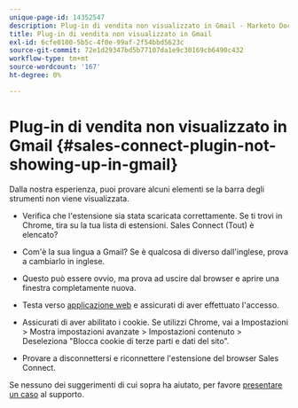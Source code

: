 ```yaml
---
unique-page-id: 14352547
description: Plug-in di vendita non visualizzato in Gmail - Marketo Docs - Documentazione del prodotto
title: Plug-in di vendita non visualizzato in Gmail
exl-id: 6cfe0100-5b5c-4f0e-99af-2f54bbd5623c
source-git-commit: 72e1d29347bd5b77107da1e9c30169cb6490c432
workflow-type: tm+mt
source-wordcount: '167'
ht-degree: 0%

---
```


# Plug-in di vendita non visualizzato in Gmail {#sales-connect-plugin-not-showing-up-in-gmail}

Dalla nostra esperienza, puoi provare alcuni elementi se la barra degli strumenti non viene visualizzata.

- Verifica che l&#39;estensione sia stata scaricata correttamente. Se ti trovi in Chrome, tira su la tua lista di estensioni. Sales Connect (Tout) è elencato?

- Com&#39;è la sua lingua a Gmail? Se è qualcosa di diverso dall&#39;inglese, prova a cambiarlo in inglese.

- Questo può essere ovvio, ma prova ad uscire dal browser e aprire una finestra completamente nuova.

- Testa verso [applicazione web](https://toutapp.com/login) e assicurati di aver effettuato l&#39;accesso.

- Assicurati di aver abilitato i cookie. Se utilizzi Chrome, vai a Impostazioni > Mostra impostazioni avanzate > Impostazioni contenuto > Deseleziona &quot;Blocca cookie di terze parti e dati del sito&quot;.

- Provare a disconnettersi e riconnettere l&#39;estensione del browser Sales Connect.

Se nessuno dei suggerimenti di cui sopra ha aiutato, per favore [presentare un caso](https://nation.marketo.com/community/support_solutions) al supporto.
